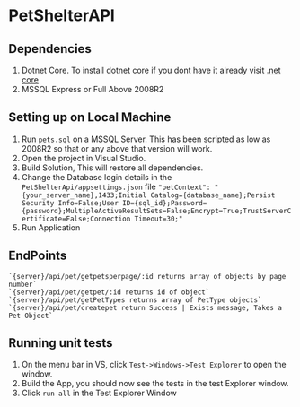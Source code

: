 # PetShelterAPI

## Dependencies
1. Dotnet Core. To install dotnet core if you dont have it already visit [.net core](https://www.microsoft.com/net/core)
2. MSSQL Express or Full Above 2008R2

## Setting up on Local Machine

1. Run `pets.sql` on a MSSQL Server. This has been scripted as low as 2008R2 so that or any above that version will work.
2. Open the project in Visual Studio.
3. Build Solution, This will restore all dependencies.
4. Change the Database login details in the `PetShelterApi/appsettings.json` file
	`"petContext": "{your_server_name},1433;Initial Catalog={database_name};Persist Security Info=False;User ID={sql_id};Password={password};MultipleActiveResultSets=False;Encrypt=True;TrustServerCertificate=False;Connection Timeout=30;"`
5. Run Application
	
## EndPoints
	
	`{server}/api/pet/getpetsperpage/:id returns array of objects by page number`
	`{server}/api/pet/getpet/:id returns id of object`
	`{server}/api/pet/getPetTypes returns array of PetType objects`
	`{server}/api/pet/createpet return Success | Exists message, Takes a Pet Object`

## Running unit tests

1. On the menu bar in VS, click `Test->Windows->Test Explorer` to open the window.
2. Build the App, you should now see the tests in the test Explorer window.
3. Click `run all` in the Test Explorer Window
